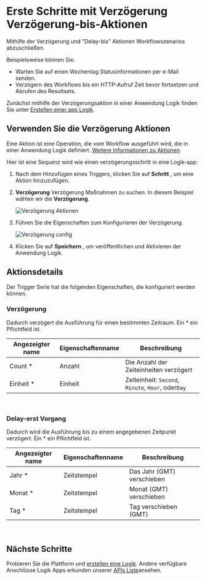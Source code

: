 <properties
    pageTitle="Hinzufügen einer Verzögerung in Logik-apps | Microsoft Azure"
    description="Übersicht über die Verzögerung und Verzögerung-bis Aktionen in Verbindung mit einer Azure Logik app."
    services=""
    documentationCenter=""
    authors="jeffhollan"
    manager="erikre"
    editor=""
    tags="connectors"/>

<tags
   ms.service="logic-apps"
   ms.devlang="na"
   ms.topic="article"
   ms.tgt_pltfrm="na"
   ms.workload="na"
   ms.date="07/18/2016"
   ms.author="jehollan"/>

# <a name="get-started-with-the-delay-and-delay-until-actions"></a>Erste Schritte mit Verzögerung Verzögerung-bis-Aktionen

Mithilfe der Verzögerung und "Delay-bis" Aktionen Workflowszenarios abzuschließen.

Beispielsweise können Sie:

- Warten Sie auf einen Wochentag Statusinformationen per e-Mail senden.
- Verzögern des Workflows bis ein HTTP-Aufruf Zeit bevor fortsetzen und Abrufen des Resultsets.

Zunächst mithilfe der Verzögerungsaktion in einer Anwendung Logik finden Sie unter [Erstellen einer app Logik](../app-service-logic/app-service-logic-create-a-logic-app.md).

## <a name="use-the-delay-actions"></a>Verwenden Sie die Verzögerung Aktionen

Eine Aktion ist eine Operation, die vom Workflow ausgeführt wird, die in einer Anwendung Logik definiert. [Weitere Informationen zu Aktionen](connectors-overview.md).

Hier ist eine Sequenz wird wie einen verzögerungsschritt in eine Logik-app:

1. Nach dem Hinzufügen eines Triggers, klicken Sie auf **Schritt** , um eine Aktion hinzuzufügen.
2. **Verzögerung** Verzögerung Maßnahmen zu suchen. In diesem Beispiel wählen wir die **Verzögerung**.

    ![Verzögerung Aktionen](./media/connectors-native-delay/using-action-1.png)

3. Führen Sie die Eigenschaften zum Konfigurieren der Verzögerung.

    ![Verzögerung config](./media/connectors-native-delay/using-action-2.png)

4. Klicken Sie auf **Speichern** , um veröffentlichen und Aktivieren der Anwendung Logik.


## <a name="action-details"></a>Aktionsdetails

Der Trigger Serie hat die folgenden Eigenschaften, die konfiguriert werden können.

### <a name="delay-action"></a>Verzögerung

Dadurch verzögert die Ausführung für einen bestimmten Zeitraum.
Ein * ein Pflichtfeld ist.

|Angezeigter name|Eigenschaftenname|Beschreibung|
|---|---|---|
|Count *|Anzahl|Die Anzahl der Zeiteinheiten verzögert|
|Einheit *|Einheit|Zeiteinheit: `Second`, `Minute`, `Hour`, oder`Day`|
<br>

### <a name="delay-until-action"></a>Delay-erst Vorgang

Dadurch wird die Ausführung bis zu einem angegebenen Zeitpunkt verzögert.
Ein * ein Pflichtfeld ist.

|Angezeigter name|Eigenschaftenname|Beschreibung|
|---|---|---|
|Jahr *|Zeitstempel|Das Jahr (GMT) verschieben|
|Monat *|Zeitstempel|Monat (GMT) verschieben|
|Tag *|Zeitstempel|Tag verschieben (GMT)|
<br>


## <a name="next-steps"></a>Nächste Schritte

Probieren Sie die Plattform und [erstellen eine Logik](../app-service-logic/app-service-logic-create-a-logic-app.md). Andere verfügbare Anschlüsse Logik Apps erkunden unserer [APIs Liste](apis-list.md)ansehen.

